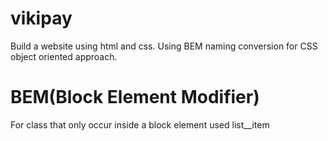 # vikipay
Build a website using html and css. Using BEM naming conversion for CSS object oriented approach.
# BEM(Block Element Modifier)
For class that only occur inside a block element used list__item
